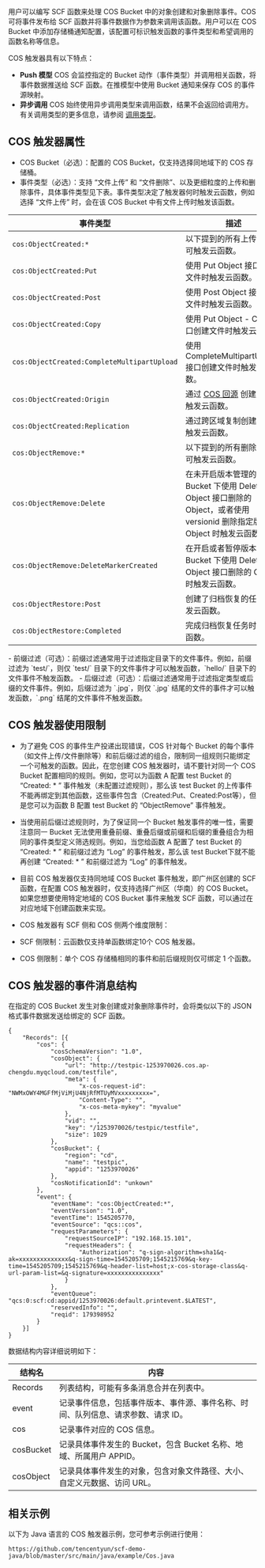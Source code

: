 用户可以编写 SCF 函数来处理 COS Bucket 中的对象创建和对象删除事件。COS 可将事件发布给 SCF 函数并将事件数据作为参数来调用该函数。用户可以在 COS Bucket 中添加存储桶通知配置，该配置可标识触发函数的事件类型和希望调用的函数名称等信息。

COS 触发器具有以下特点：

- **Push 模型**
COS 会监控指定的 Bucket 动作（事件类型）并调用相关函数，将事件数据推送给 SCF 函数。在推模型中使用 Bucket 通知来保存 COS 的事件源映射。
- **异步调用**
COS 始终使用异步调用类型来调用函数，结果不会返回给调用方。有关调用类型的更多信息，请参阅 [调用类型](https://cloud.tencent.com/document/product/583/9694#.E8.B0.83.E7.94.A8.E7.B1.BB.E5.9E.8B)。





## COS 触发器属性

- COS Bucket（必选）：配置的 COS Bucket，仅支持选择同地域下的 COS 存储桶。
- 事件类型（必选）：支持 “文件上传” 和 “文件删除”、以及更细粒度的上传和删除事件，具体事件类型见下表。事件类型决定了触发器何时触发云函数，例如选择 “文件上传” 时，会在该 COS Bucket 中有文件上传时触发该函数。
<table>
<thead>
<tr>
<th>事件类型</th>
<th>描述</th>
</tr>
</thead>
<tbody><tr>
<td><code>cos:ObjectCreated:*</code></td>
<td>以下提到的所有上传事件均可触发云函数。</td>
</tr>
<tr>
<td><code>cos:ObjectCreated:Put</code></td>
<td>使用 Put Object 接口创建文件时触发云函数。</td>
</tr>
<tr>
<td><code>cos:ObjectCreated:Post</code></td>
<td>使用 Post Object 接口创建文件时触发云函数。</td>
</tr>
<tr>
<td><code>cos:ObjectCreated:Copy</code></td>
<td>使用 Put Object - Copy 接口创建文件时触发云函数。</td>
</tr>
<tr>
<td><code>cos:ObjectCreated:CompleteMultipartUpload</code></td>
<td>使用 CompleteMultipartUpload 接口创建文件时触发云函数。</td>
</tr>
<tr>
<td><code>cos:ObjectCreated:Origin</code></td>
<td>通过 <a href="https://cloud.tencent.com/document/product/436/13310">COS 回源</a> 创建对象时触发云函数。</td>
</tr>
<tr>
<td><code>cos:ObjectCreated:Replication</code></td>
<td>通过跨区域复制创建对象时触发云函数。</td>
</tr>
<tr>
<td><code>cos:ObjectRemove:*</code></td>
<td>以下提到的所有删除事件均可触发云函数。</td>
</tr>
<tr>
<td><code>cos:ObjectRemove:Delete</code></td>
<td>在未开启版本管理的 Bucket 下使用 Delete Object 接口删除的 Object，或者使用 versionid 删除指定版本的 Object 时触发云函数。</td>
</tr>
<tr>
<td><code>cos:ObjectRemove:DeleteMarkerCreated</code></td>
<td>在开启或者暂停版本管理的 Bucket 下使用 Delete Object 接口删除的 Object 时触发云函数。</td>
</tr>
<tr>
<td><code>cos:ObjectRestore:Post</code></td>
<td>创建了归档恢复的任务时触发云函数。</td>
</tr>
<tr>
<td><code>cos:ObjectRestore:Completed</code></td>
<td>完成归档恢复任务时触发云函数。</td>
</tr>
</tbody></table>
- 前缀过滤（可选）：前缀过滤通常用于过滤指定目录下的文件事件。例如，前缀过滤为 `test/`，则仅 `test/` 目录下的文件事件才可以触发函数，`hello/` 目录下的文件事件不触发函数。
- 后缀过滤（可选）：后缀过滤通常用于过滤指定类型或后缀的文件事件。例如，后缀过滤为 `.jpg`，则仅 `.jpg` 结尾的文件的事件才可以触发函数，`.png` 结尾的文件事件不触发函数。

## COS 触发器使用限制

- 为了避免 COS 的事件生产投递出现错误，COS 针对每个 Bucket 的每个事件（如文件上传/文件删除等）和前后缀过滤的组合，限制同一组规则只能绑定一个可触发的函数。因此，在您创建 COS 触发器时，请不要针对同一个 COS Bucket 配置相同的规则。例如，您可以为函数 A 配置 test Bucket 的 “Created: * ” 事件触发（未配置过滤规则），那么该 test Bucket 的上传事件不能再绑定到其他函数，这些事件包含（Created:Put、Created:Post等），但是您可以为函数 B 配置 test Bucket 的 “ObjectRemove” 事件触发。

- 当使用前后缀过滤规则时，为了保证同一个 Bucket 触发事件的唯一性，需要注意同一 Bucket 无法使用重叠前缀、重叠后缀或前缀和后缀的重叠组合为相同的事件类型定义筛选规则。例如，当您给函数 A 配置了 test Bucket 的 “Created: * ” 和前缀过滤为 “Log” 的事件触发，那么该 test Bucket下就不能再创建 “Created: * ” 和前缀过滤为 “Log” 的事件触发。

- 目前 COS 触发器仅支持同地域 COS Bucket 事件触发，即广州区创建的 SCF 函数，在配置 COS 触发器时，仅支持选择广州区（华南）的 COS Bucket。如果您想要使用特定地域的 COS Bucket 事件来触发 SCF 函数，可以通过在对应地域下创建函数来实现。

- COS 触发器有 SCF 侧和 COS 侧两个维度限制：
 - SCF 侧限制：云函数仅支持单函数绑定10个 COS 触发器。   
 - COS 侧限制：单个 COS 存储桶相同的事件和前后缀规则仅可绑定 1 个函数。


## COS 触发器的事件消息结构

在指定的 COS Bucket 发生对象创建或对象删除事件时，会将类似以下的 JSON 格式事件数据发送给绑定的 SCF 函数。

```
{
	"Records": [{
		"cos": {
			"cosSchemaVersion": "1.0",
			"cosObject": {
				"url": "http://testpic-1253970026.cos.ap-chengdu.myqcloud.com/testfile",
				"meta": {
					"x-cos-request-id": "NWMxOWY4MGFfMjViMjU4NjRfMTUyMVxxxxxxxxx=",
					"Content-Type": "",
					"x-cos-meta-mykey": "myvalue"
				},
				"vid": "",
				"key": "/1253970026/testpic/testfile",
				"size": 1029
			},
			"cosBucket": {
				"region": "cd",
				"name": "testpic",
				"appid": "1253970026"
			},
			"cosNotificationId": "unkown"
		},
		"event": {
			"eventName": "cos:ObjectCreated:*",
			"eventVersion": "1.0",
			"eventTime": 1545205770,
			"eventSource": "qcs::cos",
			"requestParameters": {
				"requestSourceIP": "192.168.15.101",
				"requestHeaders": {
					"Authorization": "q-sign-algorithm=sha1&q-ak=xxxxxxxxxxxxxx&q-sign-time=1545205709;1545215769&q-key-time=1545205709;1545215769&q-header-list=host;x-cos-storage-class&q-url-param-list=&q-signature=xxxxxxxxxxxxxxx"
				}
			},
			"eventQueue": "qcs:0:scf:cd:appid/1253970026:default.printevent.$LATEST",
			"reservedInfo": "",
			"reqid": 179398952
		}
	}]
}
```

数据结构内容详细说明如下：

|    结构名    | 内容 |
| ---------- | --- |
| Records |  列表结构，可能有多条消息合并在列表中。   |
| event       |  记录事件信息，包括事件版本、事件源、事件名称、时间、队列信息、请求参数、请求 ID。   |
| cos | 记录事件对应的 COS 信息。   |
| cosBucket |  记录具体事件发生的 Bucket，包含 Bucket 名称、地域、所属用户 APPID。   |
| cosObject |  记录具体事件发生的对象，包含对象文件路径、大小、自定义元数据、访问 URL。    |

## 相关示例
以下为 Java 语言的 COS 触发器示例，您可参考示例进行使用：
```
https://github.com/tencentyun/scf-demo-java/blob/master/src/main/java/example/Cos.java
```


